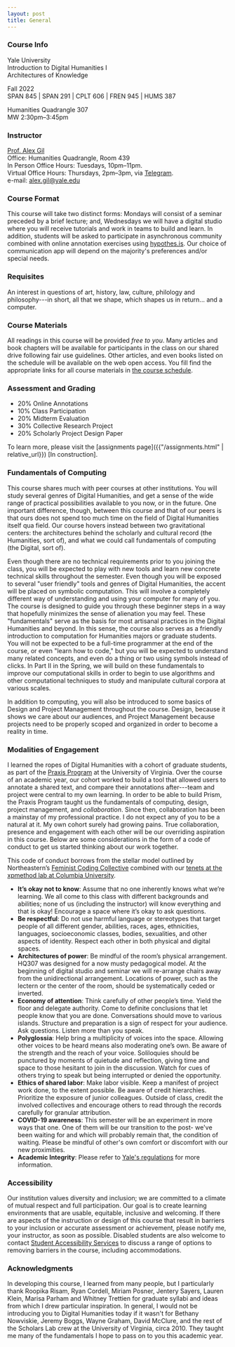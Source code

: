 ```yaml
---
layout: post
title: General
---
```


### Course Info

Yale University   
Introduction to Digital Humanities I   
Architectures of Knowledge
   
Fall 2022   
SPAN 845 | SPAN 291 | CPLT 606 | FREN 945 | HUMS 387   
   
Humanities Quadrangle 307   
MW 2:30pm–3:45pm  


### Instructor

[Prof. Alex Gil](http://www.elotroalex.com/profiles/)  
Office: Humanities Quadrangle, Room 439   
In Person Office Hours: Tuesdays, 10pm–11pm.    
Virtual Office Hours: Thursdays, 2pm–3pm, via [Telegram](https://t.me/elotroalex).    
e-mail: alex.gil@yale.edu   



### Course Format

This course will take two distinct forms: Mondays will consist of a seminar preceded by a brief lecture; and, Wednesdays we will have a digital studio where you will receive tutorials and work in teams to build and learn. In addition, students will be asked to participate in asynchronous community combined with online annotation exercises using [hypothes.is](https://web.hypothes.is/). Our choice of communication app will depend on the majority's preferences and/or special needs.

### Requisites

An interest in questions of art, history, law, culture, philology and philosophy---in short, all that we shape, which shapes us in return... and a computer.

### Course Materials

All readings in this course will be provided *free to you*. Many articles and book chapters will be available for participants in the class on our shared drive following fair use guidelines. Other articles, and even books listed on the schedule will be available on the web open access. You fill find the appropriate links for all course materials in [the course schedule](/schedule.html).

### Assessment and Grading

- 20% Online Annotations
- 10% Class Participation
- 20% Midterm Evaluation
- 30% Collective Research Project
- 20% Scholarly Project Design Paper

To learn more, please visit the [assignments page]({{"/assignments.html" | relative_url}}) [In construction].

### Fundamentals of Computing

This course shares much with peer courses at other institutions. You will study several genres of Digital Humanities, and get a sense of the wide range of practical possibilities available to you now, or in the future. One important difference, though, between this course and that of our peers is that ours does not spend too much time on the field of Digital Humanities itself qua field. Our course hovers instead between two gravitational centers: the architectures behind the scholarly and cultural record (the Humanities, sort of), and what we could call fundamentals of computing (the Digital, sort of). 

Even though there are no technical requirements prior to you joining the class, you will be expected to play with new tools and learn new concrete technical skills throughout the semester. Even though you will be exposed to several "user friendly" tools and genres of Digital Humanities, the accent will be placed on symbolic computation. This will involve a completely different way of understanding and using your computer for many of you. The course is designed to guide you through these beginner steps in a way that hopefully minimizes the sense of alienation you may feel. These "fundamentals" serve as the basis for most artisanal practices in the Digital Humanities and beyond. In this sense, the course also serves as a friendly introduction to computation for Humanities majors or graduate students. You will not be expected to be a full-time programmer at the end of the course, or even "learn how to code," but you will be expected to understand many related concepts, and even do a thing or two using symbols instead of clicks. In Part II in the Spring, we will build on these fundamentals to improve our computational skills in order to begin to use algorithms and other computational techniques to study and manipulate cultural corpora at various scales.

In addition to computing, you will also be introduced to some basics of Design and Project Management throughout the course. Design, because it shows we care about our audiences, and Project Management because projects need to be properly scoped and organized in order to become a reality in time.


### Modalities of Engagement

I learned the ropes of Digital Humanities with a cohort of graduate students, as part of the [Praxis Program](https://praxis.scholarslab.org/) at the University of Virginia. Over the course of an academic year, our cohort worked to build a tool that allowed users to annotate a shared text, and compare their annotations after---team and project were central to my own learning. In order to be able to build Prism, the Praxis Program taught us the fundamentals of computing, design, project management, and *collaboration*. Since then, collaboration has been a mainstay of my professional practice. I do not expect any of you to be a natural at it. My own cohort surely had growing pains. True collaboration, presence and engagement with each other will be our overriding aspiration in this course. Below are some considerations in the form of a code of conduct to get us started thinking about our work together.

This code of conduct borrows from the stellar model outlined by Northeastern’s [Feminist Coding Collective](https://digitalfeministcommons.northeastern.edu/) combined with our [tenets at the xpmethod lab at Columbia University](https://xpmethod.columbia.edu/lab-culture.html). 

- **It’s okay not to know**: Assume that no one inherently knows what we’re learning. We all come to this class with different backgrounds and abilities; none of us (including the instructor) will know everything and that is okay! Encourage a space where it’s okay to ask questions.
- **Be respectful**: Do not use harmful language or stereotypes that target people of all different gender, abilities, races, ages, ethnicities, languages, socioeconomic classes, bodies, sexualities, and other aspects of identity. Respect each other in both physical and digital spaces.
- **Architectures of power**: Be mindful of the room’s physical arrangement. HQ307 was designed for a now musty pedagogical model. At the beginning of digital studio and seminar we will re-arrange chairs away from the unidirectional arrangement. Locations of power, such as the lectern or the center of the room, should be systematically ceded or inverted.
- **Economy of attention**: Think carefully of other people’s time. Yield the floor and delegate authority. Come to definite conclusions that let people know that you are done. Conversations should move to various islands. Structure and preparation is a sign of respect for your audience. Ask questions. Listen more than you speak.
- **Polyglossia**: Help bring a multiplicity of voices into the space. Allowing other voices to be heard means also moderating one’s own. Be aware of the strength and the reach of your voice. Soliloquies should be punctured by moments of quietude and reflection, giving time and space to those hesitant to join in the discussion. Watch for cues of others trying to speak but being interrupted or denied the opportunity.
- **Ethics of shared labor**: Make labor visible. Keep a manifest of project work done, to the extent possible. Be aware of credit hierarchies. Prioritize the exposure of junior colleagues. Outside of class, credit the involved collectives and encourage others to read through the records carefully for granular attribution.
- **COVID-19 awareness**: This semester will be an experiment in more ways that one. One of them will be our transition to the post- we've been waiting for and which will probably remain that, the condition of waiting. Please be mindful of other's own comfort or discomfort with our new proximities.
- **Academic Integrity**: Please refer to [Yale's regulations](http://catalog.yale.edu/undergraduate-regulations/regulations/academic-dishonesty/) for more information.

### Accessibility

Our institution values diversity and inclusion; we are committed to a climate of mutual respect and full participation. Our goal is to create learning environments that are usable, equitable, inclusive and welcoming. If there are aspects of the instruction or design of this course that result in barriers to your inclusion or accurate assessment or achievement, please notify me, your instructor, as soon as possible. Disabled students are also welcome to contact [Student Accessibility Services](https://sas.yale.edu/) to discuss a range of options to removing barriers in the course, including accommodations.


### Acknowledgments

In developing this course, I learned from many people, but I particularly thank Roopika Risam, Ryan Cordell, Miriam Posner, Jentery Sayers, Lauren Klein, Marisa Parham and Whitney Trettien for graduate syllabi and ideas from which I drew particular inspiration. In general, I would not be introducing you to Digital Humanities today if it wasn't for Bethany Nowviskie, Jeremy Boggs, Wayne Graham, David McClure, and the rest of the Scholars Lab crew at the University of Virginia, circa 2010. They taught me many of the fundamentals I hope to pass on to you this academic year.









